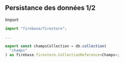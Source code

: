 ## Persistance des données 1/2

Import
```typescript
import "firebase/firestore";

...

export const champsCollection = db.collection(
  "champs"
) as firebase.firestore.CollectionReference<Champs>;
```